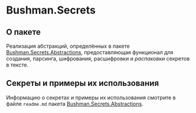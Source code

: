 
# Bushman.Secrets

## О пакете

Реализация абстракций, определённых в пакете [Bushman.Secrets.Abstractions](https://www.nuget.org/packages/Bushman.Secrets.Abstractions), предоставляющая функционал для создания, парсинга, шифрования, расшифровки
и _распаковки_ секретов в тексте.

## Секреты и примеры их использования

Информацию о секретах и примеры их использования смотрите в файле `readme.md` пакета [Bushman.Secrets.Abstractions](https://www.nuget.org/packages/Bushman.Secrets.Abstractions).
